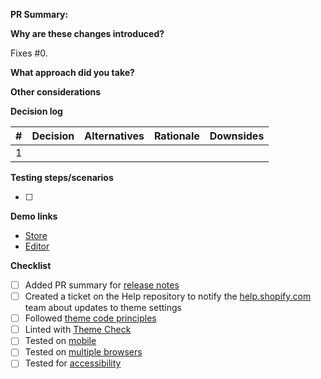 **PR Summary:** 

<!-- Please include a short description (using non-technical terms, 1-2 sentences) about the changes you are introducing, what problem is being fixed and/or describe the benefit to merchants. This content will be used in our release notes for Dawn on [themes.shopify.com](https://themes.shopify.com/themes/dawn/styles/default#ReleaseNotes). -->


**Why are these changes introduced?**

Fixes #0.

**What approach did you take?**

**Other considerations**

**Decision log**

| # | Decision | Alternatives | Rationale | Downsides |
|---|---|---|---|---|
| 1 |   |   |   |   |

**Testing steps/scenarios**
<!-- List all the testing tasks that applies to your fix to help peers review your work. -->
- [ ] 

**Demo links**
<!-- Please include a link to a demo store that includes preconfigured sections and settings to allow reviewers to easily test the features you are working on. -->

- [Store](url)
- [Editor](url)

**Checklist**
- [ ] Added PR summary for [release notes](https://themes.shopify.com/themes/dawn/styles/default#ReleaseNotes)
- [ ] Created a ticket on the Help repository to notify the [help.shopify.com](https://help.shopify.com) team about updates to theme settings
- [ ] Followed [theme code principles](https://github.com/Shopify/dawn/blob/main/.github/CONTRIBUTING.md#theme-code-principles)
- [ ] Linted with [Theme Check](https://github.com/Shopify/theme-check)
- [ ] Tested on [mobile](https://shopify.dev/themes/store/requirements#mobile-browser-requirements)
- [ ] Tested on [multiple browsers](https://shopify.dev/themes/store/requirements#desktop-browser-requirements)
- [ ] Tested for [accessibility](https://shopify.dev/themes/best-practices/accessibility)
